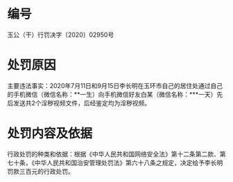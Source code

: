 # 编号

玉公（干）行罚决字〔2020〕02950号

# 处罚原因

主要违法事实：2020年7月11日和9月15日李长明在玉环市自己的居住处通过自己的手机微信（微信名称：**一生）向手机微信好友白某（微信名称：***一天）先后发送共2个淫秽视频文件，后经鉴定均为淫秽视频。

# 处罚内容及依据

行政处罚的种类和依据：根据《中华人民共和国网络安全法》第十二条第二款、第七十条，《中华人民共和国治安管理处罚法》第六十八条之规定，决定给予李长明罚款三百元的行政处罚。